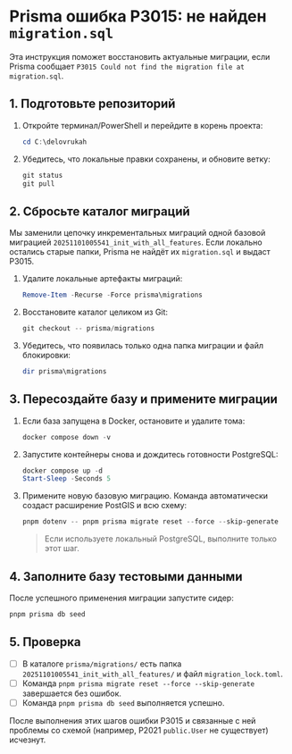 # Prisma ошибка P3015: не найден `migration.sql`

Эта инструкция поможет восстановить актуальные миграции, если Prisma сообщает `P3015 Could not find the migration file at migration.sql`.

## 1. Подготовьте репозиторий
1. Откройте терминал/PowerShell и перейдите в корень проекта:
   ```powershell
   cd C:\delovrukah
   ```
2. Убедитесь, что локальные правки сохранены, и обновите ветку:
   ```powershell
   git status
   git pull
   ```

## 2. Сбросьте каталог миграций
Мы заменили цепочку инкрементальных миграций одной базовой миграцией `20251101005541_init_with_all_features`. Если локально остались старые папки, Prisma не найдёт их `migration.sql` и выдаст P3015.

1. Удалите локальные артефакты миграций:
   ```powershell
   Remove-Item -Recurse -Force prisma\migrations
   ```
2. Восстановите каталог целиком из Git:
   ```powershell
   git checkout -- prisma/migrations
   ```
3. Убедитесь, что появилась только одна папка миграции и файл блокировки:
   ```powershell
   dir prisma\migrations
   ```

## 3. Пересоздайте базу и примените миграции
1. Если база запущена в Docker, остановите и удалите тома:
   ```powershell
   docker compose down -v
   ```
2. Запустите контейнеры снова и дождитесь готовности PostgreSQL:
   ```powershell
   docker compose up -d
   Start-Sleep -Seconds 5
   ```
3. Примените новую базовую миграцию. Команда автоматически создаст расширение PostGIS и всю схему:
   ```powershell
   pnpm dotenv -- pnpm prisma migrate reset --force --skip-generate
   ```
   > Если используете локальный PostgreSQL, выполните только этот шаг.

## 4. Заполните базу тестовыми данными
После успешного применения миграции запустите сидер:
```powershell
pnpm prisma db seed
```

## 5. Проверка
- [ ] В каталоге `prisma/migrations/` есть папка `20251101005541_init_with_all_features/` и файл `migration_lock.toml`.
- [ ] Команда `pnpm prisma migrate reset --force --skip-generate` завершается без ошибок.
- [ ] Команда `pnpm prisma db seed` выполняется успешно.

После выполнения этих шагов ошибки P3015 и связанные с ней проблемы со схемой (например, P2021 `public.User` не существует) исчезнут.
